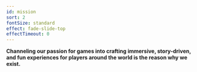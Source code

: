 ```yaml
---
id: mission
sort: 2
fontSize: standard
effect: fade-slide-top
effectTimeout: 0
---
```

**Channeling our passion for games into crafting immersive, story-driven, and fun experiences for players around the world is the reason why we exist.**